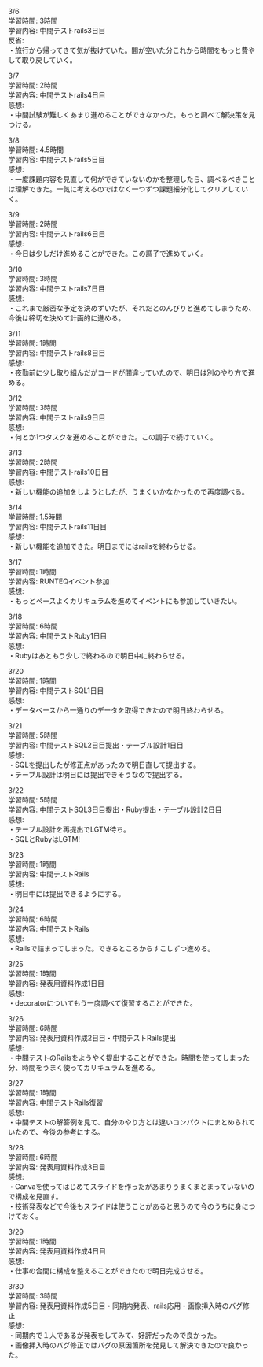 3/6  
学習時間: 3時間  
学習内容: 中間テストrails3日目  
反省:  
・旅行から帰ってきて気が抜けていた。間が空いた分これから時間をもっと費やして取り戻していく。  

3/7  
学習時間: 2時間  
学習内容: 中間テストrails4日目  
感想:  
・中間試験が難しくあまり進めることができなかった。もっと調べて解決策を見つける。  

3/8  
学習時間: 4.5時間  
学習内容: 中間テストrails5日目  
感想:  
・一度課題内容を見直して何ができていないのかを整理したら、調べるべきことは理解できた。一気に考えるのではなく一つずつ課題細分化してクリアしていく。  

3/9  
学習時間: 2時間  
学習内容: 中間テストrails6日目  
感想:  
・今日は少しだけ進めることができた。この調子で進めていく。  

3/10  
学習時間: 3時間  
学習内容: 中間テストrails7日目  
感想:  
・これまで厳密な予定を決めずいたが、それだとのんびりと進めてしまうため、今後は締切を決めて計画的に進める。  

3/11  
学習時間: 1時間  
学習内容: 中間テストrails8日目  
感想:  
・夜勤前に少し取り組んだがコードが間違っていたので、明日は別のやり方で進める。  

3/12  
学習時間: 3時間  
学習内容: 中間テストrails9日目  
感想:  
・何とか1つタスクを進めることができた。この調子で続けていく。  

3/13  
学習時間: 2時間  
学習内容: 中間テストrails10日目  
感想:  
・新しい機能の追加をしようとしたが、うまくいかなかったので再度調べる。  

3/14  
学習時間: 1.5時間  
学習内容: 中間テストrails11日目  
感想:  
・新しい機能を追加できた。明日までにはrailsを終わらせる。  

3/17  
学習時間: 1時間  
学習内容: RUNTEQイベント参加  
感想:  
・もっとペースよくカリキュラムを進めてイベントにも参加していきたい。  

3/18  
学習時間: 6時間  
学習内容: 中間テストRuby1日目  
感想:  
・Rubyはあともう少しで終わるので明日中に終わらせる。  

3/20  
学習時間: 1時間  
学習内容: 中間テストSQL1日目  
感想:  
・データベースから一通りのデータを取得できたので明日終わらせる。  

3/21  
学習時間: 5時間  
学習内容: 中間テストSQL2日目提出・テーブル設計1日目  
感想:  
・SQLを提出したが修正点があったので明日直して提出する。  
・テーブル設計は明日には提出できそうなので提出する。

3/22  
学習時間: 5時間  
学習内容: 中間テストSQL3日目提出・Ruby提出・テーブル設計2日目  
感想:  
・テーブル設計を再提出でLGTM待ち。  
・SQLとRubyはLGTM!

3/23  
学習時間: 1時間  
学習内容: 中間テストRails  
感想:  
・明日中には提出できるようにする。  

3/24  
学習時間: 6時間  
学習内容: 中間テストRails  
感想:  
・Railsで詰まってしまった。できるところからすこしずつ進める。  

3/25  
学習時間: 1時間  
学習内容: 発表用資料作成1日目  
感想:  
・decoratorについてもう一度調べて復習することができた。  

3/26  
学習時間: 6時間  
学習内容: 発表用資料作成2日目・中間テストRails提出  
感想:  
・中間テストのRailsをようやく提出することができた。時間を使ってしまった分、時間をうまく使ってカリキュラムを進める。  

3/27  
学習時間: 1時間  
学習内容: 中間テストRails復習  
感想:  
・中間テストの解答例を見て、自分のやり方とは違いコンパクトにまとめられていたので、今後の参考にする。  

3/28  
学習時間: 6時間  
学習内容: 発表用資料作成3日目  
感想:  
・Canvaを使ってはじめてスライドを作ったがあまりうまくまとまっていないので構成を見直す。  
・技術発表などで今後もスライドは使うことがあると思うので今のうちに身につけておく。  

3/29  
学習時間: 1時間  
学習内容: 発表用資料作成4日目  
感想:  
・仕事の合間に構成を整えることができたので明日完成させる。    

3/30  
学習時間: 3時間  
学習内容: 発表用資料作成5日目・同期内発表、rails応用・画像挿入時のバグ修正  
感想:  
・同期内で１人であるが発表をしてみて、好評だったので良かった。  
・画像挿入時のバグ修正ではバグの原因箇所を発見して解決できたので良かった。
